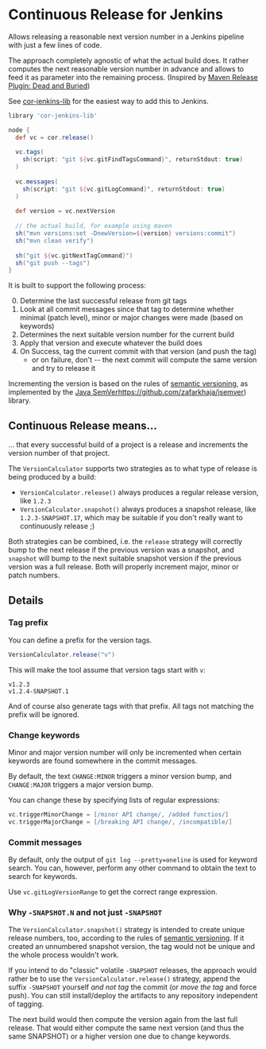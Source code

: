 # Continuous Release for Jenkins

Allows releasing a reasonable next version number in a
 Jenkins pipeline with just a few lines of code.

The approach completely agnostic of what the actual build does.
It rather computes the next reasonable version number in advance and allows to feed it as parameter
into the remaining process. (Inspired by [Maven Release Plugin: Dead and Buried](https://axelfontaine.com/blog/dead-burried.html))

See [cor-jenkins-lib](https://github.com/richard-voss/cor-jenkins-lib) for the easiest
way to add this to Jenkins.

```groovy
library 'cor-jenkins-lib'

node {
  def vc = cor.release()
   
  vc.tags(
    sh(script: "git ${vc.gitFindTagsCommand}", returnStdout: true)
  )
  
  vc.messages(
    sh(script: "git ${vc.gitLogCommand}", returnStdout: true)
  )
  
  def version = vc.nextVersion
  
  // the actual build, for example using maven
  sh("mvn versions:set -DnewVersion=${version} versions:commit")
  sh("mvn clean verify")
  
  sh("git ${vc.gitNextTagCommand}")
  sh("git push --tags")
}
```

It is built to support the following process:

0. Determine the last successful release from git tags
0. Look at all commit messages since that tag to determine whether
    minimal (patch level), minor or major changes were made (based on keywords)
0. Determines the next suitable version number for the current build
0. Apply that version and execute whatever the build does
0. On Success, tag the current commit with that version (and push the tag)
    * or on failure, don't -- the next commit will compute the same version and try to release it

Incrementing the version is based on the rules of [semantic versioning](https://semver.org/),
as implemented by the [Java SemVer]()https://github.com/zafarkhaja/jsemver) library.

## Continuous Release means...

... that every successful build of a project is a release and increments
the version number of that project.

The `VersionCalculator` supports two strategies as to what type of release
is being produced by a build:

* `VersionCalculator.release()` always produces a regular release version, like `1.2.3`
* `VersionCalculator.snapshot()` always produces a snapshot release, like `1.2.3-SNAPSHOT.17`, which may
  be suitable if you don't really want to continuously release ;)

Both strategies can be combined, i.e. the `release` strategy will
correctly bump to the next release if the previous version was a snapshot,
and `snapshot` will bump to the next suitable snapshot version
if the previous version was a full release.
Both will properly increment major, minor or patch numbers.

## Details

### Tag prefix

You can define a prefix for the version tags.

```groovy
VersionCalculator.release("v")
```

This will make the tool assume that version tags start with `v`:

    v1.2.3
    v1.2.4-SNAPSHOT.1

And of course also generate tags with that prefix. All tags not matching
the prefix will be ignored.

### Change keywords

Minor and major version number will only be incremented when certain
keywords are found somewhere in the commit messages.

By default, the text `CHANGE:MINOR` triggers a minor version bump, and
`CHANGE:MAJOR` triggers a major version bump.

You can change these by specifying lists of regular expressions:

```groovy
vc.triggerMinorChange = [/minor API change/, /added functios/]
vc.triggerMajorChange = [/breaking API change/, /incompatible/]
```

### Commit messages

By default, only the output of `git log --pretty=oneline` is used for keyword search.
You can, however, perform any other command to obtain the text to search for keywords.

Use `vc.gitLogVersionRange` to get the correct range expression.

### Why `-SNAPSHOT.N` and not just `-SNAPSHOT`

The `VersionCalculator.snapshot()` strategy is intended to create unique release
numbers, too, according to the rules of [semantic versioning](https://semver.org/).
If it created an unnumbered snapshot version, the tag would not be unique and the whole
process wouldn't work.

If you intend to do "classic" volatile `-SNAPSHOT` releases, the approach would
rather be to use the `VersionCalculator.release()` strategy, append the suffix `-SNAPSHOT`
yourself _and not tag_ the commit (or _move the tag_ and force push).
You can still install/deploy the artifacts to any repository independent of tagging.

The next build would then compute the version again from the last full release.
That would either compute the same next version (and thus the same SNAPSHOT)
 or a higher version one due to change keywords.